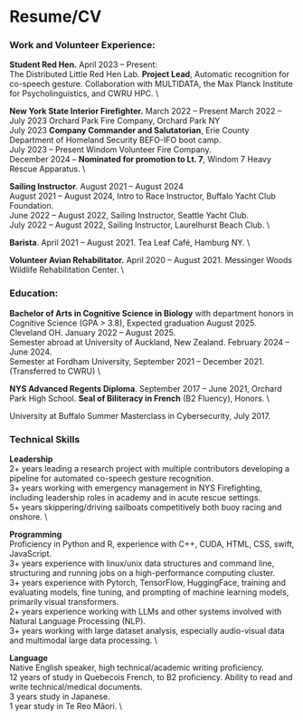 # Resume/CV
### Work and Volunteer Experience:
**Student Red Hen.**   April 2023 – Present: \
The Distributed Little Red Hen Lab. **Project Lead**, Automatic recognition for co-speech gesture.  Collaboration with MULTIDATA, the Max Planck Institute for Psycholinguistics, and CWRU HPC. \

**New York State Interior Firefighter.** March 2022 – Present
March 2022 – July 2023 Orchard Park Fire Company, Orchard Park NY \
July 2023 **Company Commander and Salutatorian**, Erie County Department of Homeland Security BEFO-IFO boot camp. \
July 2023 – Present  Windom Volunteer Fire Company. \
December 2024 – **Nominated for promotion to Lt. 7**, Windom 7 Heavy Rescue Apparatus. \

**Sailing Instructor**.  August 2021 – August 2024 \
August 2021 – August 2024, Intro to Race Instructor, Buffalo Yacht Club Foundation. \
June 2022 – August 2022, Sailing Instructor, Seattle Yacht Club. \
July 2022 – August 2022, Sailing Instructor, Laurelhurst Beach Club. \

**Barista**.  April 2021 – August 2021.  Tea Leaf Café, Hamburg NY. \

**Volunteer Avian Rehabilitator.**  April 2020 – August 2021.  Messinger Woods Wildlife Rehabilitation Center. \

### Education:
**Bachelor of Arts in Cognitive Science in Biology** with department honors in Cognitive Science (GPA > 3.8), Expected graduation August 2025. Cleveland OH. January 2022 – August 2025. \
Semester abroad at University of Auckland, New Zealand. February 2024 – June 2024. \
Semester at Fordham University, September 2021 – December 2021. (Transferred to CWRU) \

**NYS Advanced Regents Diploma**. September 2017 – June 2021, Orchard Park High School.  **Seal of Biliteracy in French** (B2 Fluency), Honors. \

University at Buffalo Summer Masterclass in Cybersecurity, July 2017.

### Technical Skills

**Leadership** \
2+ years leading a research project with multiple contributors developing a pipeline for automated co-speech gesture recognition. \
3+ years working with emergency management in NYS Firefighting, including leadership roles in academy and in acute rescue settings. \
5+ years skippering/driving sailboats competitively both buoy racing and onshore. \

**Programming** \
Proficiency in Python and R, experience with C++, CUDA, HTML, CSS, swift, JavaScript. \
3+ years experience with linux/unix data structures and command line, structuring and running jobs on a high-performance computing cluster. \
3+ years experience with Pytorch, TensorFlow, HuggingFace, training and evaluating models, fine tuning, and prompting of machine learning models, primarily visual transformers. \
2+ years experience working with LLMs and other systems involved with Natural Language Processing (NLP). \
3+ years working with large dataset analysis, especially audio-visual data and multimodal large data processing. \

**Language** \
Native English speaker, high technical/academic writing proficiency. \
12 years of study in Quebecois French, to B2 proficiency. Ability to read and write technical/medical documents. \
3 years study in Japanese. \
1 year study in Te Reo Māori. \


